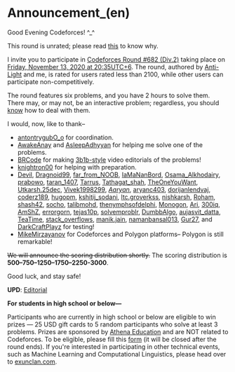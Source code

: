 # Announcement_(en)

Good Evening Codeforces! ^_^

This round is unrated; please read [this](https://codeforces.com/blog/entry/84595) to know why.

I invite you to participate in [Codeforces Round #682 (Div.2)](https://codeforces.com/contests/1438) taking place on [Friday, November 13, 2020 at 20:35UTC+6](https://codeforces.com/https://www.timeanddate.com/worldclock/fixedtime.html?day=13&month=11&year=2020&hour=17&min=35&sec=0&p1=166). The round, authored by [Anti-Light](https://codeforces.com/profile/Anti-Light "Expert Anti-Light") and me, is rated for users rated less than 2100, while other users can participate non-competitively. 

The round features six problems, and you have 2 hours to solve them. There may, or may not, be an interactive problem; regardless, you should [know](https://codeforces.com/blog/entry/45307) how to deal with them. 

I would, now, like to thank–

 * [antontrygubO_o](https://codeforces.com/profile/antontrygubO_o "Grandmaster antontrygubO_o") for coordination.
* [AwakeAnay](https://codeforces.com/profile/AwakeAnay "Master AwakeAnay") and [AsleepAdhyyan](https://codeforces.com/profile/AsleepAdhyyan "Master AsleepAdhyyan") for helping me solve one of the problems.
* [BRCode](https://codeforces.com/profile/BRCode "Expert BRCode") for making [3b1b-style](https://codeforces.com/https://youtube.com/channel/UCSQmpb_K_I37JN-QLArZbFw) video editorials of the problems!
* [knightron00](https://codeforces.com/profile/knightron00 "Expert knightron00") for helping with preparation.
* [Devil](https://codeforces.com/profile/Devil "Master Devil"), [Dragnoid99](https://codeforces.com/profile/Dragnoid99 "Master Dragnoid99"), [far_from_NOOB](https://codeforces.com/profile/far_from_NOOB "Master far_from_NOOB"), [IaMaNanBord](https://codeforces.com/profile/IaMaNanBord "Expert IaMaNanBord"), [Osama_Alkhodairy](https://codeforces.com/profile/Osama_Alkhodairy "Master Osama_Alkhodairy"), [prabowo](https://codeforces.com/profile/prabowo "Grandmaster prabowo"), [taran_1407](https://codeforces.com/profile/taran_1407 "Master taran_1407"), [Tarrus](https://codeforces.com/profile/Tarrus "Master Tarrus"), [Tathagat_shah](https://codeforces.com/profile/Tathagat_shah "Candidate Master Tathagat_shah"), [TheOneYouWant](https://codeforces.com/profile/TheOneYouWant "International Master TheOneYouWant"), [Utkarsh.25dec](https://codeforces.com/profile/Utkarsh.25dec "Master Utkarsh.25dec"), [Vivek1998299](https://codeforces.com/profile/Vivek1998299 "Master Vivek1998299"), [_Aaryan_](https://codeforces.com/profile/_Aaryan_ "Candidate Master _Aaryan_"), [aryanc403](https://codeforces.com/profile/aryanc403 "Master aryanc403"), [dorijanlendvaj](https://codeforces.com/profile/dorijanlendvaj "International Grandmaster dorijanlendvaj"), [coderz189](https://codeforces.com/profile/coderz189 "Specialist coderz189"), [hugopm](https://codeforces.com/profile/hugopm "International Grandmaster hugopm"), [kshitij_sodani](https://codeforces.com/profile/kshitij_sodani "Master kshitij_sodani"), [ltc.groverkss](https://codeforces.com/profile/ltc.groverkss "Master ltc.groverkss"), [nishkarsh](https://codeforces.com/profile/nishkarsh "Master nishkarsh"), [Roham](https://codeforces.com/profile/Roham "Expert Roham"), [shash42](https://codeforces.com/profile/shash42 "Candidate Master shash42"), [socho](https://codeforces.com/profile/socho "International Master socho"), [talibmohd](https://codeforces.com/profile/talibmohd "Expert talibmohd"), [thenymphsofdelphi](https://codeforces.com/profile/thenymphsofdelphi "Master thenymphsofdelphi"), [Monogon](https://codeforces.com/profile/Monogon "Grandmaster Monogon"), [Ari](https://codeforces.com/profile/Ari "Grandmaster Ari"), [300iq](https://codeforces.com/profile/300iq "Legendary Grandmaster 300iq"), [AmShZ](https://codeforces.com/profile/AmShZ "Candidate Master AmShZ"), [errorgorn](https://codeforces.com/profile/errorgorn "Grandmaster errorgorn"), [tejas10p](https://codeforces.com/profile/tejas10p "Master tejas10p"), [solvemproblr](https://codeforces.com/profile/solvemproblr "Master solvemproblr"), [DumbbAlgo](https://codeforces.com/profile/DumbbAlgo "Newbie DumbbAlgo"), [aujasvit_datta](https://codeforces.com/profile/aujasvit_datta "Pupil aujasvit_datta"), [TeaTime](https://codeforces.com/profile/TeaTime "Candidate Master TeaTime"), [stack_overflows](https://codeforces.com/profile/stack_overflows "Specialist stack_overflows"), [manik.jain](https://codeforces.com/profile/manik.jain "Pupil manik.jain"), [namanbansal013](https://codeforces.com/profile/namanbansal013 "Expert namanbansal013"), [Gur27](https://codeforces.com/profile/Gur27 "Specialist Gur27"), and [DarkCraftPlayz](https://codeforces.com/profile/DarkCraftPlayz "Specialist DarkCraftPlayz") for testing!
* [MikeMirzayanov](https://codeforces.com/profile/MikeMirzayanov "Headquarters, MikeMirzayanov") for Codeforces and Polygon platforms– Polygon is still remarkable!

~~We will announce the scoring distribution shortly.~~ The scoring distribution is **500–750–1250–1750–2250-3000**.

Good luck, and stay safe! 

**UPD**: [Editorial](Tutorial_(en).md)

**For students in high school or below—**

Participants who are currently in high school or below are eligible to win prizes — 25 USD gift cards to 5 random participants who solve at least 3 problems. Prizes are sponsored by [Athena Education](https://codeforces.com/http://athenaeducation.co.in/) and are NOT related to Codeforces. To be eligible, please fill this [form](https://codeforces.com/userForm/ab3aa16afaf8f433) (it will be closed after the round ends). If you're interested in participating in other technical events, such as Machine Learning and Computational Linguistics, please head over to [exunclan.com](https://codeforces.com/https://exunclan.com).

